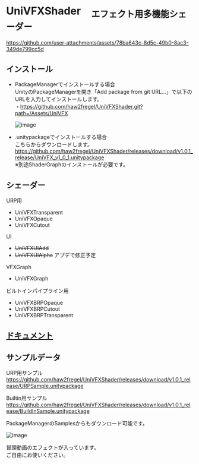 # UniVFXShader　<sub>エフェクト用多機能シェーダー</sub>

https://github.com/user-attachments/assets/78ba643c-8d5c-49b0-8ac3-349de799cc5d



## インストール

- PackageManagerでインストールする場合\
UnityのPackageManagerを開き「Add package from git URL...」で以下のURLを入力してインストールします。\
・https://github.com/haw2fregel/UniVFXShader.git?path=/Assets/UniVFX

  ![image](https://github.com/user-attachments/assets/21e87a9d-c30a-4dde-9e99-3d3f11cbea15)

- .unitypackageでインストールする場合\
こちらからダウンロードします。\
https://github.com/haw2fregel/UniVFXShader/releases/download/v1.0.1_release/UniVFX_v1_0_1.unitypackage \
※別途ShaderGraphのインストールが必要です。

## シェーダー
URP用
- UniVFXTransparent
- UniVFXOpaque
- UniVFXCutout

UI
- ~~UniVFXUIAdd~~
- ~~UniVFXUIAlpha~~
アプデで修正予定

VFXGraph
- UniVFXGraph

ビルトインパイプライン用
- UniVFXBRPOpaque
- UniVFXBRPCutout
- UniVFXBRPTransparent


## [ドキュメント](https://github.com/haw2fregel/UniVFXShader/blob/v1.0.0/DOCUMENTATION.md)


## サンプルデータ

URP用サンプル\
https://github.com/haw2fregel/UniVFXShader/releases/download/v1.0.1_release/URPSample.unitypackage

Builtin用サンプル\
https://github.com/haw2fregel/UniVFXShader/releases/download/v1.0.1_release/BuildInSample.unitypackage

PackageManagerのSamplesからもダウンロード可能です。

![image](https://github.com/user-attachments/assets/82ea419c-67bd-4502-b2bb-d7e1be1a62d9)

冒頭動画のエフェクトが入っています。\
ご自由にお使いください。
